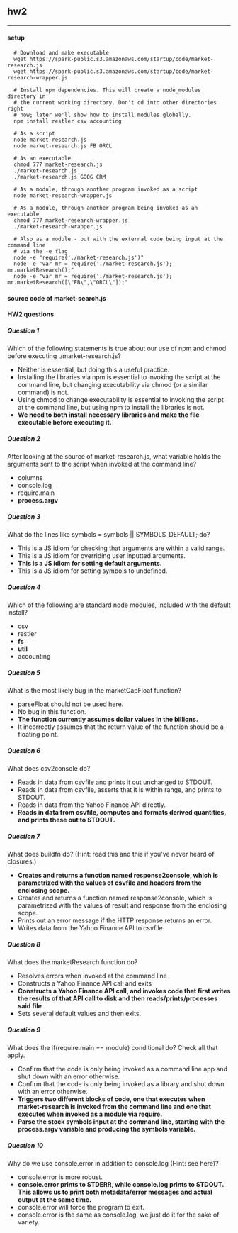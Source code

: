 ## hw2
---

#### setup

```shell
  # Download and make executable
  wget https://spark-public.s3.amazonaws.com/startup/code/market-research.js
  wget https://spark-public.s3.amazonaws.com/startup/code/market-research-wrapper.js

  # Install npm dependencies. This will create a node_modules directory in
  # the current working directory. Don't cd into other directories right
  # now; later we'll show how to install modules globally.
  npm install restler csv accounting

  # As a script
  node market-research.js 
  node market-research.js FB ORCL

  # As an executable
  chmod 777 market-research.js 
  ./market-research.js 
  ./market-research.js GOOG CRM

  # As a module, through another program invoked as a script
  node market-research-wrapper.js

  # As a module, through another program being invoked as an executable
  chmod 777 market-research-wrapper.js
  ./market-research-wrapper.js

  # Also as a module - but with the external code being input at the command line
  # via the -e flag
  node -e "require('./market-research.js')"
  node -e "var mr = require('./market-research.js'); mr.marketResearch();"
  node -e "var mr = require('./market-research.js'); mr.marketResearch([\"FB\",\"ORCL\"]);"

```

#### source code of market-search.js

#### HW2 questions

##### Question 1

Which of the following statements is true about our use of npm and chmod before executing ./market-research.js?

 - Neither is essential, but doing this a useful practice.
 - Installing the libraries via npm is essential to invoking the script at the command line, but changing executability via chmod (or a similar command) is not.
 - Using chmod to change executability is essential to invoking the script at the command line, but using npm to install the libraries is not.
 - **We need to both install necessary libraries and make the file executable before executing it.**


##### Question 2

After looking at the source of market-research.js, what variable holds the arguments sent to the script when invoked at the command line?

- columns
- console.log
- require.main
- **process.argv**

##### Question 3

What do the lines like symbols = symbols || SYMBOLS_DEFAULT; do?

- This is a JS idiom for checking that arguments are within a valid range.
- This is a JS idiom for overriding user inputted arguments.
- **This is a JS idiom for setting default arguments.**
- This is a JS idiom for setting symbols to undefined.

##### Question 4

Which of the following are standard node modules, included with the default install?

- csv
- restler
- **fs**
- **util**
- accounting

##### Question 5

What is the most likely bug in the marketCapFloat function?

- parseFloat should not be used here.
- No bug in this function.
- **The function currently assumes dollar values in the billions.**
- It incorrectly assumes that the return value of the function should be a floating point.

##### Question 6

What does csv2console do?

- Reads in data from csvfile and prints it out unchanged to STDOUT.
- Reads in data from csvfile, asserts that it is within range, and prints to STDOUT.
- Reads in data from the Yahoo Finance API directly.
- **Reads in data from csvfile, computes and formats derived quantities, and prints these out to STDOUT.**

##### Question 7

What does buildfn do? (Hint: read this and this if you've never heard of closures.)

- **Creates and returns a function named response2console, which is parametrized with the values of csvfile and headers from the enclosing scope.**
- Creates and returns a function named response2console, which is parametrized with the values of result and response from the enclosing scope.
- Prints out an error message if the HTTP response returns an error.
- Writes data from the Yahoo Finance API to csvfile.

##### Question 8

What does the marketResearch function do?

- Resolves errors when invoked at the command line
- Constructs a Yahoo Finance API call and exits
- **Constructs a Yahoo Finance API call, and invokes code that first writes the results of that API call to disk and then reads/prints/processes said file**
- Sets several default values and then exits.

##### Question 9

What does the if(require.main == module) conditional do? Check all that apply. 

- Confirm that the code is only being invoked as a command line app and shut down with an error otherwise.
- Confirm that the code is only being invoked as a library and shut down with an error otherwise.
- **Triggers two different blocks of code, one that executes when market-research is invoked from the command line and one that executes when invoked as a module via require.**
- **Parse the stock symbols input at the command line, starting with the process.argv variable and producing the symbols variable.**

##### Question 10
Why do we use console.error in addition to console.log (Hint: see here)?

- console.error is more robust.
- **console.error prints to STDERR, while console.log prints to STDOUT. This allows us to print both metadata/error messages and actual output at the same time.**
- console.error will force the program to exit.
- console.error is the same as console.log, we just do it for the sake of variety.